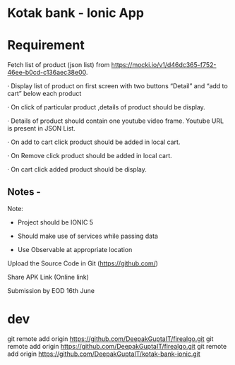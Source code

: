 # Kotak bank - Ionic App

# Requirement
Fetch list of product (json list) from https://mocki.io/v1/d46dc365-f752-46ee-b0cd-c136aec38e00.

·         Display list of product on first screen with two buttons “Detail” and “add to cart” below each product

·         On click  of particular product ,details of product should be display.

·         Details of product should contain one youtube video frame. Youtube URL is present in JSON List.

·         On add to cart click product should be added in local cart.

·         On Remove click product should be added in local cart.

·         On cart click added product should be display.


## Notes - 
Note:

- Project should be IONIC 5

- Should make use of services while passing data

- Use Observable at appropriate location

 

Upload the Source Code in Git (https://github.com/)

 Share APK Link (Online link)

 Submission by EOD 16th June


 
 # dev
 git remote add origin https://github.com/DeepakGuptaIT/firealgo.git 
 git remote add origin https://github.com/DeepakGuptaIT/firealgo.git 
 git remote add origin https://github.com/DeepakGuptaIT/kotak-bank-ionic.git